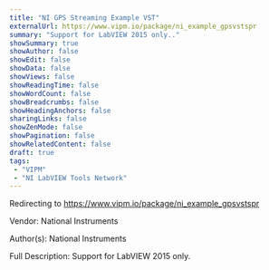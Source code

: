 ```yaml
---
title: "NI GPS Streaming Example VST"
externalUrl: https://www.vipm.io/package/ni_example_gpsvstspr
summary: "Support for LabVIEW 2015 only.."
showSummary: true
showAuthor: false
showEdit: false
showData: false
showViews: false
showReadingTime: false
showWordCount: false
showBreadcrumbs: false
showHeadingAnchors: false
sharingLinks: false
showZenMode: false
showPagination: false
showRelatedContent: false
draft: true
tags:
 - "VIPM"
 - "NI LabVIEW Tools Network"
---
```


Redirecting to https://www.vipm.io/package/ni_example_gpsvstspr

Vendor: National Instruments

Author(s): National Instruments
 
Full Description:
Support for LabVIEW 2015 only.